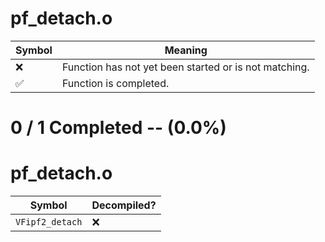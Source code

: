 # pf_detach.o
| Symbol | Meaning 
| ------------- | ------------- 
| :x: | Function has not yet been started or is not matching. 
| :white_check_mark: | Function is completed. 


# 0 / 1 Completed -- (0.0%)
# pf_detach.o
| Symbol | Decompiled? |
| ------------- | ------------- |
| `VFipf2_detach` | :x: |
